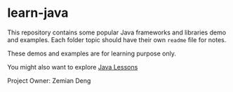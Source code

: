 # learn-java

This repository contains some popular Java frameworks and libraries demo and examples.
Each folder topic should have their own `readme` file for notes.

These demos and examples are for learning purpose only.

You might also want to explore [Java Lessons](https://github.com/zemian/java-lessons)

Project Owner: Zemian Deng
